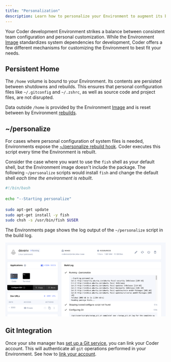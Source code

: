 ```yaml
---
title: "Personalization"
description: Learn how to personalize your Environment to augment its base Image.
---
```

Your Coder development Environment strikes a balance between consistent team
configuration and personal customization.
While the Environment [Image](../images/index.md) standardizes system
dependencies for development, Coder offers a few different mechanisms
for customizing the Environment to best fit your needs.

## Persistent Home

The `/home` volume is bound to your Environment. Its contents are persisted
between shutdowns and  rebuilds. This ensures that personal configuration files
like `~/.gitconfig` and `~/.zshrc`, as well as source code and project files,
are not disrupted.

Data outside `/home` is provided by the Environment [Image](../images/index.md)
and is reset between by Environment [rebuilds](./lifecycle.md).

## ~/personalize

For cases where personal configuration of system files is needed, Environments
expose the [~/personalize rebuild hook](./lifecycle.md#hooks). Coder executes
this script every time the Environment is rebuilt.

Consider the case where you want to use the `fish` shell as your default shell,
but the Environment image doesn't include the package. The following
`~/personalize` scripts would install `fish` and change the default shell
*each time the environment is rebuilt*.

```bash
#!/bin/bash

echo "--Starting personalize"

sudo apt-get update
sudo apt-get install -y fish
sudo chsh -s /usr/bin/fish $USER
```

The Environments page shows the log output of the `~/personalize` script in
the build log.

![Enable privileged environment](../assets/personalize-log.png)

## Git Integration

Once your site manager has [set up a Git service](../admin/git.md), you can link
your Coder account. This will authenticate all
`git` operations performed in your Environment. See how to [link your account](https://help.coder.com/hc/en-us/articles/360057612153-Linking-Git-Accounts).
